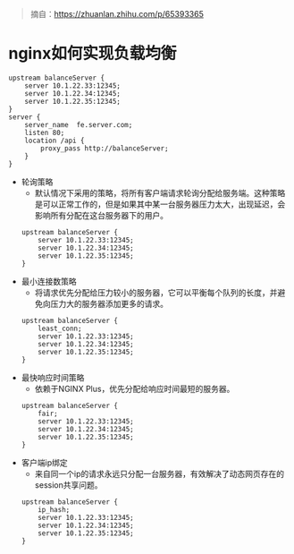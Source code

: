 > 摘自：https://zhuanlan.zhihu.com/p/65393365

# nginx如何实现负载均衡
```
upstream balanceServer {
    server 10.1.22.33:12345;
    server 10.1.22.34:12345;
    server 10.1.22.35:12345;
}
server {
    server_name  fe.server.com;
    listen 80;
    location /api {
        proxy_pass http://balanceServer;
    }
}
```
* 轮询策略
    - 默认情况下采用的策略，将所有客户端请求轮询分配给服务端。这种策略是可以正常工作的，但是如果其中某一台服务器压力太大，出现延迟，会影响所有分配在这台服务器下的用户。
    ```
    upstream balanceServer {
        server 10.1.22.33:12345;
        server 10.1.22.34:12345;
        server 10.1.22.35:12345;
    }
    ```
* 最小连接数策略
    - 将请求优先分配给压力较小的服务器，它可以平衡每个队列的长度，并避免向压力大的服务器添加更多的请求。
    ```
    upstream balanceServer {
        least_conn;
        server 10.1.22.33:12345;
        server 10.1.22.34:12345;
        server 10.1.22.35:12345;
    }
    ```
* 最快响应时间策略
    - 依赖于NGINX Plus，优先分配给响应时间最短的服务器。
    ```
    upstream balanceServer {
        fair;
        server 10.1.22.33:12345;
        server 10.1.22.34:12345;
        server 10.1.22.35:12345;
    }
    ```
* 客户端ip绑定
    - 来自同一个ip的请求永远只分配一台服务器，有效解决了动态网页存在的session共享问题。
    ```
    upstream balanceServer {
        ip_hash;
        server 10.1.22.33:12345;
        server 10.1.22.34:12345;
        server 10.1.22.35:12345;
    }
    ```
